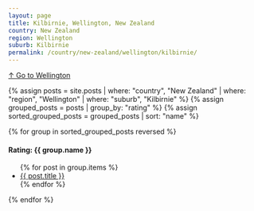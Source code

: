```yaml
---
layout: page
title: Kilbirnie, Wellington, New Zealand
country: New Zealand
region: Wellington
suburb: Kilbirnie
permalink: /country/new-zealand/wellington/kilbirnie/
---
```

[↑ Go to Wellington](/country/new-zealand/wellington/)

{% assign posts = site.posts | where: "country", "New Zealand" | where: "region", "Wellington" | where: "suburb", "Kilbirnie" %}
{% assign grouped_posts = posts | group_by: "rating" %}
{% assign sorted_grouped_posts = grouped_posts | sort: "name" %}

{% for group in sorted_grouped_posts reversed %}
  <h4>Rating: {{ group.name }}</h4>
  <ul>
    {% for post in group.items %}
      <li><a href="{{ post.url }}">{{ post.title }}</a></li>
    {% endfor %}
  </ul>
{% endfor %}

